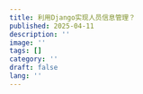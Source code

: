 ```yaml
---
title: 利用Django实现人员信息管理？
published: 2025-04-11
description: ''
image: ''
tags: []
category: ''
draft: false 
lang: ''
---
```

